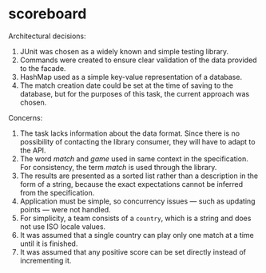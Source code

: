 # scoreboard

Architectural decisions:
1. JUnit was chosen as a widely known and simple testing library.
2. Commands were created to ensure clear validation of the data provided to the facade.
3. HashMap used as a simple key-value representation of a database.
4. The match creation date could be set at the time of saving to the database, but for the purposes of this task, the current approach was chosen.

Concerns:
1. The task lacks information about the data format. Since there is no possibility of contacting the library consumer, they will have to adapt to the API.
2. The word *match* and *game* used in same context in the specification. For consistency, the term *match* is used through the library.
3. The results are presented as a sorted list rather than a description in the form of a string, because the exact expectations cannot be inferred from the specification.
4. Application must be simple, so concurrency issues — such as updating points — were not handled.
5. For simplicity, a team consists of a `country`, which is a string and does not use ISO locale values.
6. It was assumed that a single country can play only one match at a time until it is finished.
7. It was assumed that any positive score can be set directly instead of incrementing it.

